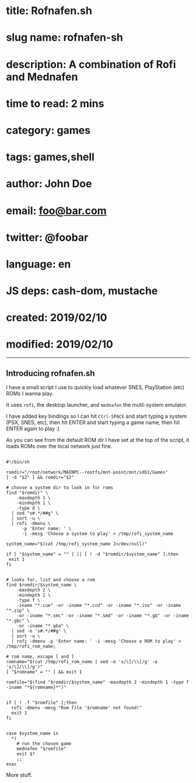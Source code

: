 # title: Rofnafen.sh
# slug name: rofnafen-sh
# description: A combination of Rofi and Mednafen
# time to read: 2 mins
# category: games
# tags: games,shell
# author: John Doe
# email: foo@bar.com
# twitter: @foobar
# language: en
# JS deps: cash-dom, mustache
# created: 2019/02/10
# modified: 2019/02/10

---
## Introducing rofnafen.sh

I have a small script I use to quickly load whatever SNES, PlayStation (etc) ROMs I wanna play.

It uses `rofi`, the desktop launcher, and `mednafen` the mutli-system emulator.

I have added key bindings so I can hit `Ctrl-SPACE` and start typing a system (PSX, SNES, etc), 
then hit ENTER and start typing a game name, then hit ENTER again to play :)

As you can see from the default ROM dir I have set at the top of the script, it loads ROMs over the local network just fine. 

<pre><code>
#!/bin/sh

romdir="/root/network/MAINPC--rootfs/mnt-point/mnt/sdb1/Games"
[ -d "$2" ] && romdir="$2"

# choose a system dir to look in for roms
find "$romdir" \
    -maxdepth 1 \
    -mindepth 1 \
    -type d \
  | sed "s#.*/##g" \
  | sort -u \
  | rofi -dmenu \
      -p 'Enter name: ' \
      -i -mesg 'Choose a system to play' > /tmp/rofi_system_name

system_name="$(cat /tmp/rofi_system_name 2>/dev/null)"

if [ "$system_name" = "" ] || [ ! -d "$romdir/$system_name" ];then
 exit 1
fi


# looks for, list and choose a rom
find $romdir/$system_name \
    -maxdepth 2 \
    -mindepth 1 \
    -type f \
    -iname "*.cue" -or -iname "*.ccd" -or -iname "*.iso" -or -iname "*.zip" \
    -or -iname "*.smc" -or -iname "*.smd" -or -iname "*.gb" -or -iname "*.gbc" \
    -or -iname "*.gba" \
  | sed -e 's#.*/##g' \
  | sort -u \
  | rofi -dmenu -p 'Enter name: ' -i -mesg 'Choose a ROM to play' > /tmp/rofi_rom_name;

# rom name, escape [ and ]
romname="$(cat /tmp/rofi_rom_name | sed -e 's/\[/\\[/g' -e 's/\]/\\]/g')"
[ "$romname" = "" ] && exit 1

romfile="$(find "$romdir/$system_name" -maxdepth 2 -mindepth 1 -type f -iname "*${romname}*")"


if [ ! -f "$romfile" ];then
  rofi -dmenu -mesg "Rom file '$romname' not found!"
  exit 1
fi


case $system_name in
  *)
    # run the chosen game
    mednafen "$romfile"
    exit $?
    ;;
esac
</code></pre>

More stuff.

